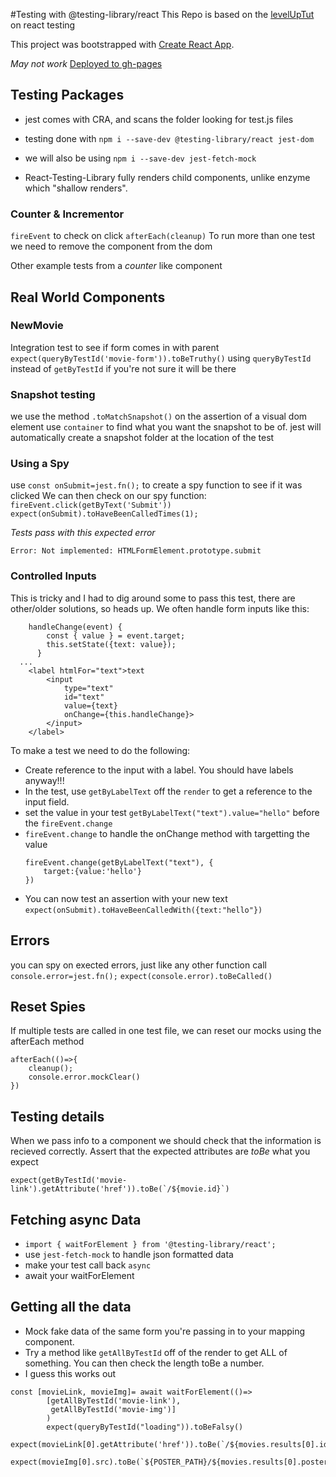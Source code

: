 #Testing with @testing-library/react
This Repo is based on the [levelUpTut](https://www.leveluptutorials.com) on react testing

This project was bootstrapped with [Create React App](https://github.com/facebook/create-react-app).

_May not work_ [Deployed to gh-pages ](http://moskowitza.github.io/react-tests)

## Testing Packages

- jest comes with CRA, and scans the folder looking for test.js files

- testing done with `npm i --save-dev @testing-library/react jest-dom`
- we will also be using `npm i --save-dev jest-fetch-mock`
- React-Testing-Library fully renders child components, unlike enzyme which "shallow renders".

### Counter & Incrementor

`fireEvent` to check on click
`afterEach(cleanup)` To run more than one test we need to remove the component from the dom

Other example tests from a _counter_ like component

## Real World Components

### NewMovie

Integration test to see if form comes in with parent
`expect(queryByTestId('movie-form')).toBeTruthy()`
using `queryByTestId` instead of `getByTestId` if you're not sure it will be there

### Snapshot testing

we use the method `.toMatchSnapshot()` on the assertion of a visual dom element
use `container` to find what you want the snapshot to be of.
jest will automatically create a snapshot folder at the location of the test

### Using a Spy

use `const onSubmit=jest.fn();` to create a spy function to see if it was clicked
We can then check on our spy function:  
`fireEvent.click(getByText('Submit'))`  
`expect(onSubmit).toHaveBeenCalledTimes(1);`

_Tests pass with this expected error_

```
Error: Not implemented: HTMLFormElement.prototype.submit
```

### Controlled Inputs

This is tricky and I had to dig around some to pass this test, there are other/older solutions, so heads up. We often handle form inputs like this:

```
    handleChange(event) {
        const { value } = event.target;
        this.setState({text: value});
      }
  ...
    <label htmlFor="text">text
        <input
            type="text"
            id="text"
            value={text}
            onChange={this.handleChange}>
        </input>
    </label>
```

To make a test we need to do the following:

- Create reference to the input with a label. You should have labels anyway!!!
- In the test, use `getByLabelText` off the `render` to get a reference to the input field.
- set the value in your test `getByLabelText("text").value="hello"` before the `fireEvent.change`
- `fireEvent.change` to handle the onChange method with targetting the value
  ```
  fireEvent.change(getByLabelText("text"), {
      target:{value:'hello'}
  })
  ```
- You can now test an assertion with your new text `expect(onSubmit).toHaveBeenCalledWith({text:"hello"})`

## Errors

you can spy on exected errors, just like any other function call
`console.error=jest.fn();`
`expect(console.error).toBeCalled()`

## Reset Spies

If multiple tests are called in one test file, we can reset our mocks using the afterEach method

```
afterEach(()=>{
    cleanup();
    console.error.mockClear()
})
```

## Testing details

When we pass info to a component we should check that the information is recieved correctly. Assert that the expected attributes are _toBe_ what you expect

```
expect(getByTestId('movie-link').getAttribute('href')).toBe(`/${movie.id}`)
```

## Fetching async Data

- `import { waitForElement } from '@testing-library/react';`
- use `jest-fetch-mock` to handle json formatted data
- make your test call back `async`
- await your waitForElement

## Getting all the data

- Mock fake data of the same form you're passing in to your mapping component.
- Try a method like `getAllByTestId` off of the render to get ALL of something. You can then check the length toBe a number.
- I guess this works out

```
const [movieLink, movieImg]= await waitForElement(()=>
        [getAllByTestId('movie-link'),
         getAllByTestId('movie-img')]
        )
        expect(queryByTestId("loading")).toBeFalsy()
        expect(movieLink[0].getAttribute('href')).toBe(`/${movies.results[0].id}`)
        expect(movieImg[0].src).toBe(`${POSTER_PATH}/${movies.results[0].poster_path}`)
```
